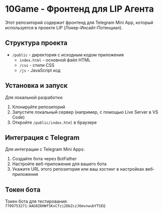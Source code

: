 # 10Game - Фронтенд для LIP Агента

Этот репозиторий содержит фронтенд для Telegram Mini App, который используется в проекте LIP (Локер-Инсайт-Потенциал).

## Структура проекта

- `/public` - директория с исходным кодом приложения
  - `index.html` - основной файл HTML
  - `/css` - стили CSS
  - `/js` - JavaScript код

## Установка и запуск

Для локальной разработки:

1. Клонируйте репозиторий
2. Запустите локальный сервер (например, с помощью Live Server в VS Code)
3. Откройте `/public/index.html` в браузере

## Интеграция с Telegram

Для интеграции с Telegram Mini Apps:

1. Создайте бота через BotFather
2. Настройте веб-приложение для вашего бота
3. Укажите URL этого репозитория или ваш хостинг в настройках веб-приложения

## Токен бота

Токен бота для тестирования: `7709753271:AAG0Z0HWfSKxCfzi2DbZczJ6mvnwubYTSEQ`

